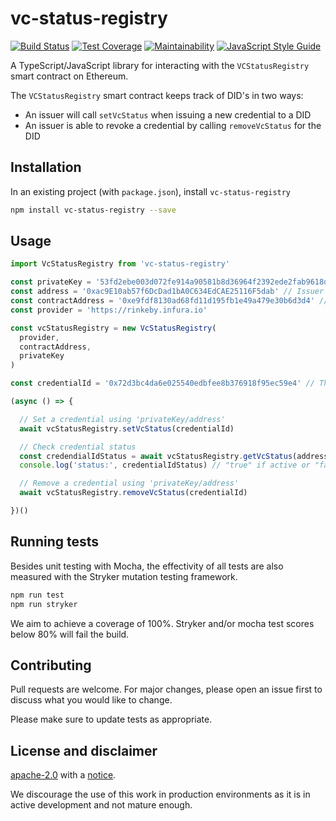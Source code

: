 # vc-status-registry

[![Build Status](https://travis-ci.org/rabobank-blockchain/vc-status-registry.svg?branch=master)](https://travis-ci.org/rabobank-blockchain/vc-status-registry)
[![Test Coverage](https://api.codeclimate.com/v1/badges/4f6f66422a0d54c3ca38/test_coverage)](https://codeclimate.com/github/rabobank-blockchain/vc-status-registry/test_coverage)
[![Maintainability](https://api.codeclimate.com/v1/badges/4f6f66422a0d54c3ca38/maintainability)](https://codeclimate.com/github/rabobank-blockchain/vc-status-registry/maintainability)
[![JavaScript Style Guide](https://img.shields.io/badge/code_style-standard-brightgreen.svg)](https://standardjs.com)

A TypeScript/JavaScript library for interacting with the `VCStatusRegistry` smart contract on Ethereum.

The `VCStatusRegistry` smart contract keeps track of DID's in two ways:
- An issuer will call `setVcStatus` when issuing a new credential to a DID
- An issuer is able to revoke a credential by calling `removeVcStatus` for the DID

## Installation

In an existing project (with `package.json`), install `vc-status-registry`

```bash
npm install vc-status-registry --save
```

## Usage

```typescript
import VcStatusRegistry from 'vc-status-registry'

const privateKey = '53fd2ebe003d072fe914a90581b8d36964f2392ede2fab9618d4492cff85f35d' // Issuer private key
const address = '0xac9E10ab57f6DcDad1bA0C634EdCAE25116F5dab' // Issuer address
const contractAddress = '0xe9fdf8130ad68fd11d195fb1e49a479e30b6d3d4' // VC Status Registry smart contract address
const provider = 'https://rinkeby.infura.io'

const vcStatusRegistry = new VcStatusRegistry(
  provider,
  contractAddress,
  privateKey
)

const credentialId = '0x72d3bc4da6e025540edbfee8b376918f95ec59e4' // The address of the holder, extracted from the DID

(async () => {

  // Set a credential using 'privateKey/address'
  await vcStatusRegistry.setVcStatus(credentialId)

  // Check credential status 
  const credendialIdStatus = await vcStatusRegistry.getVcStatus(address, credentialId)
  console.log('status:', credentialIdStatus) // "true" if active or "false" if revoked or never registered

  // Remove a credential using 'privateKey/address'
  await vcStatusRegistry.removeVcStatus(credentialId)

})()
```

## Running tests

Besides unit testing with Mocha, the effectivity of all tests are also measured with the Stryker mutation testing framework.

```bash
npm run test
npm run stryker
```

We aim to achieve a coverage of 100%. Stryker and/or mocha test scores below 80% will fail the build.

## Contributing

Pull requests are welcome. For major changes, please open an issue first to discuss what you would like to change.

Please make sure to update tests as appropriate.

## License and disclaimer

[apache-2.0](https://choosealicense.com/licenses/apache-2.0/) with a [notice](NOTICE).

We discourage the use of this work in production environments as it is in active development and not mature enough.

